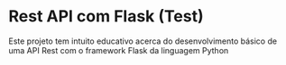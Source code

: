 <h1>Rest API com Flask (Test)</h1>

<p>Este projeto tem intuito educativo acerca do desenvolvimento básico de uma API Rest com o framework Flask da linguagem Python</p>
